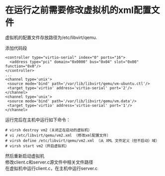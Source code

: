 # 在运行之前需要修改虚拟机的xml配置文件
虚拟机的配置文件存放路径为/etc/libvirt/qemu.

添加代码段
```
<controller type="virtio-serial" index="0" ports="16">
  <address type="pci" domain="0x0000" bus="0x04" slot="0x00" function="0x0"/>
</controller>
...
<channel type='unix'>
 <source mode='bind' path='/var/lib/libvirt/qemu/vm-ubuntu.ctl'/>
 <target type='virtio' address='virtio-serial' port='2'/>
</channel>
<channel type='unix'>
 <source mode='bind' path='/var/lib/libvirt/qemu/vm.data'/>
 <target type='virtio' address='virtio-serial' port='1'/>
</channel>
```

运行完后在主机中运行如下命令：
```
# virsh destroy vm2（关闭正在启动的虚拟机）
# vi /etc/libvirt/qemu/vm2.xml （修改xml配置文件）
# virsh define /etc/libvirt/qemu/vm2.xml （从 XML 文件定义（但不启动）域）
# virsh start vm2（开启虚拟机）
```

然后重新启动虚拟机  
修改client.c和server.c源文件中相关文件路径  
在虚拟机中运行client.c，在主机中运行server.c
